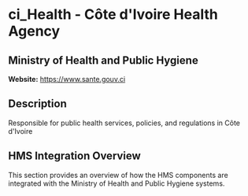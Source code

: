 # ci_Health - Côte d'Ivoire Health Agency

## Ministry of Health and Public Hygiene

**Website:** https://www.sante.gouv.ci

## Description

Responsible for public health services, policies, and regulations in Côte d'Ivoire

## HMS Integration Overview

This section provides an overview of how the HMS components are integrated with the Ministry of Health and Public Hygiene systems.
